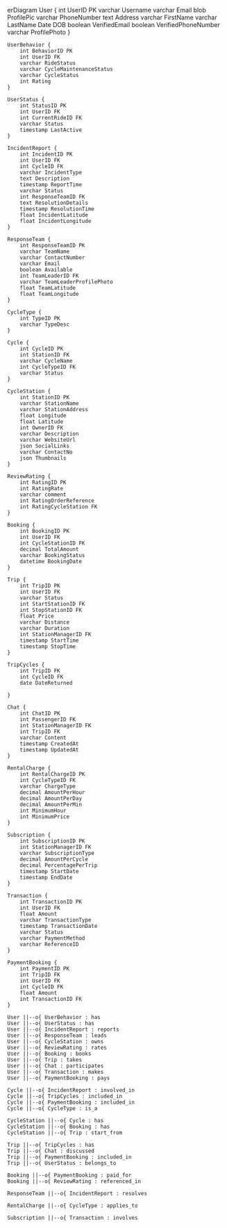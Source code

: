 erDiagram
    User {
        int UserID PK
        varchar Username
        varchar Email
        blob ProfilePic
        varchar PhoneNumber
        text Address
        varchar FirstName
        varchar LastName
        Date DOB
        boolean VerifiedEmail
        boolean VerifiedPhoneNumber
        varchar ProfilePhoto
    }
    
    UserBehavior {
        int BehaviorID PK
        int UserID FK
        varchar RideStatus
        varchar CycleMaintenanceStatus
        varchar CycleStatus
        int Rating
    }
    
    UserStatus {
        int StatusID PK
        int UserID FK
        int CurrentRideID FK
        varchar Status
        timestamp LastActive
    }
    
    IncidentReport {
        int IncidentID PK
        int UserID FK
        int CycleID FK
        varchar IncidentType
        text Description
        timestamp ReportTime
        varchar Status
        int ResponseTeamID FK
        text ResolutionDetails
        timestamp ResolutionTime
        float IncidentLatitude
        float IncidentLongitude
    }
    
    ResponseTeam {
        int ResponseTeamID PK
        varchar TeamName
        varchar ContactNumber
        varchar Email
        boolean Available
        int TeamLeaderID FK
        varchar TeamLeaderProfilePhoto
        float TeamLatitude
        float TeamLongitude
    }
    
    CycleType {
        int TypeID PK
        varchar TypeDesc
    }
    
    Cycle {
        int CycleID PK
        int StationID FK
        varchar CycleName
        int CycleTypeID FK
        varchar Status
    }
    
    CycleStation {
        int StationID PK
        varchar StationName
        varchar StationAddress
        float Longitude
        float Latitude
        int OwnerID FK
        varchar Description
        varchar WebsiteUrl
        json SocialLinks
        varchar ContactNo
        json Thumbnails
    }
    
    ReviewRating {
        int RatingID PK
        int RatingRate
        varchar comment
        int RatingOrderReference
        int RatingCycleStation FK
    }
    
    Booking {
        int BookingID PK
        int UserID FK
        int CycleStationID FK
        decimal TotalAmount
        varchar BookingStatus
        datetime BookingDate
    }
    
    Trip {
        int TripID PK
        int UserID FK
        varchar Status
        int StartStationID FK
        int StopStationID FK
        float Price
        varchar Distance
        varchar Duration
        int StationManagerID FK
        timestamp StartTime
        timestamp StopTime
    }
    
    TripCycles {
        int TripID FK
        int CycleID FK
        date DateReturned
         
    }
    
    Chat {
        int ChatID PK
        int PassengerID FK
        int StationManagerID FK
        int TripID FK
        varchar Content
        timestamp CreatedAt
        timestamp UpdatedAt
    }
    
    RentalCharge {
        int RentalChargeID PK
        int CycleTypeID FK
        varchar ChargeType
        decimal AmountPerHour
        decimal AmountPerDay
        decimal AmountPerMin
        int MinimumHour
        int MinimumPrice
    }
    
    Subscription {
        int SubscriptionID PK
        int StationManagerID FK
        varchar SubscriptionType
        decimal AmountPerCycle
        decimal PercentagePerTrip
        timestamp StartDate
        timestamp EndDate
    }
    
    Transaction {
        int TransactionID PK
        int UserID FK
        float Amount
        varchar TransactionType
        timestamp TransactionDate
        varchar Status
        varchar PaymentMethod
        varchar ReferenceID
    }
    
    PaymentBooking {
        int PaymentID PK
        int TripID FK
        int UserID FK
        int CycleID FK
        float Amount
        int TransactionID FK
    }
    
    User ||--o{ UserBehavior : has
    User ||--o{ UserStatus : has
    User ||--o{ IncidentReport : reports
    User ||--o{ ResponseTeam : leads
    User ||--o{ CycleStation : owns
    User ||--o{ ReviewRating : rates
    User ||--o{ Booking : books
    User ||--o{ Trip : takes
    User ||--o{ Chat : participates
    User ||--o{ Transaction : makes
    User ||--o{ PaymentBooking : pays

    Cycle ||--o{ IncidentReport : involved_in
    Cycle ||--o{ TripCycles : included_in
    Cycle ||--o{ PaymentBooking : included_in
    Cycle ||--o{ CycleType : is_a

    CycleStation ||--o{ Cycle : has
    CycleStation ||--o{ Booking : has
    CycleStation ||--o{ Trip : start_from

    Trip ||--o{ TripCycles : has
    Trip ||--o{ Chat : discussed
    Trip ||--o{ PaymentBooking : included_in
    Trip ||--o{ UserStatus : belongs_to

    Booking ||--o{ PaymentBooking : paid_for
    Booking ||--o{ ReviewRating : referenced_in

    ResponseTeam ||--o{ IncidentReport : resolves
    
    RentalCharge ||--o{ CycleType : applies_to

    Subscription ||--o{ Transaction : involves
